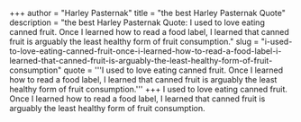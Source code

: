 +++
author = "Harley Pasternak"
title = "the best Harley Pasternak Quote"
description = "the best Harley Pasternak Quote: I used to love eating canned fruit. Once I learned how to read a food label, I learned that canned fruit is arguably the least healthy form of fruit consumption."
slug = "i-used-to-love-eating-canned-fruit-once-i-learned-how-to-read-a-food-label-i-learned-that-canned-fruit-is-arguably-the-least-healthy-form-of-fruit-consumption"
quote = '''I used to love eating canned fruit. Once I learned how to read a food label, I learned that canned fruit is arguably the least healthy form of fruit consumption.'''
+++
I used to love eating canned fruit. Once I learned how to read a food label, I learned that canned fruit is arguably the least healthy form of fruit consumption.
